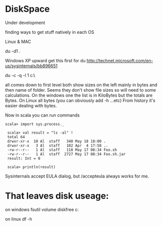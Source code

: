DiskSpace
=========

Under development

finding ways to get stuff natively in each OS

Linux & MAC
 
  du -d1 .

Windows XP upward
get this first for du
http://technet.microsoft.com/en-us/sysinternals/bb896651

 du -c -q -l 1 c:\

all comes down to first level both show sizes on the left mainly in bytes and then name of folder.
Seems they don't show file sizes so will need to some calculations.
On the windows one the list is in KiloBytes but the totals are Bytes.
On Linux all bytes (you can obviously add -h ...etc)
From history it's easier dealing with bytes.

Now in scala you can run commands 

`scala> import sys.process._` 
 
` scala> val result = "ls -al" !`  
` total 64`  
` drwxr-xr-x  10 Al  staff   340 May 18 18:00 .`  
` drwxr-xr-x   3 Al  staff   102 Apr  4 17:58 ..`  
` -rw-r--r--   1 Al  staff   118 May 17 08:34 Foo.sh`  
` -rw-r--r--   1 Al  staff  2727 May 17 08:34 Foo.sh.jar`  
` result: Int = 0`  

` scala> println(result)` 


Sysinternals accept EULA dialog, but /accepteula always works for me.

That leaves disk useage:
=========================
on windows 
fsutil volume diskfree c:

on linux 
df -h
